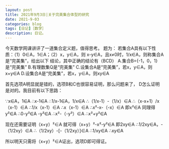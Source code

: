 ```yaml
---
layout: post
title: 2021年9月3日|关于完美集合体型的研究
date: 2021-9-03
categories: blog
tags: [日记]［数学］
description: 日记。
---
```


今天数学网课讲评了一道集合定义题，值得思考。
题为：
若集合A具有以下性质：（1）0∈A，1∈A；（2）x，y∈A，则
x-y∈A，且x≠0时，1/x∈A，则称集合A是“完美集”，给出以下
结论，其中正确的结论有（BCD）
A.集合B={-1，0，1}是“完美集”
B.有理数集Q是“完美集”
C.设集合A是“完美集”，若x，y∈A，则x+y∈A
D.设集合A是“完美集”，若x，y∈A，则xy∈A

首先选项A明显就是错的，选项B和C也很容易证明，那么问题来了，
D怎么证明是对的。我目前有以下思路：

∵x∈A，1∈A
∴x-1∈A
∴1/x-1∈A，1/x∈A
∴（1/x-1）-（1/x）∈A
∴（x-x+1）/x（x-1）∈A
∴1/x（x-1）∈A
∴x（x-1）∈A
∴x²-x-（-x）∈A
即x²∈A
同理得y²∈A
∴0-y²∈A
-y²∈A
∴x²-（-y²）∈A
∴x²+y²∈A

现在还需要证明（x+y）²∈A
就可得（x+y）²-x²-y²∈A
即2xy∈A
∴1/2xy∈A，-（1/2xy）∈A
∴（1/2xy）-[-（1/2xy）]∈A
∴1/xy∈A
∴xy∈A

所以明天只需将（x+y）²∈A证出，选项D即可得证。
